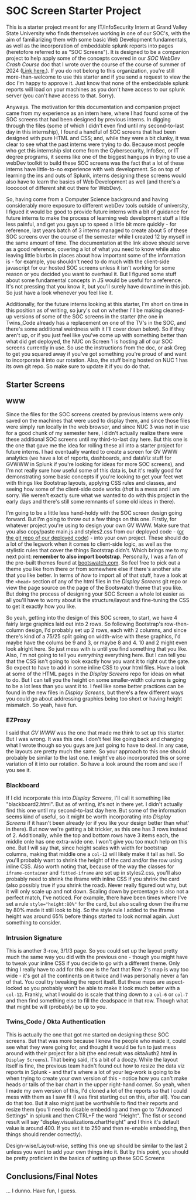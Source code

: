 # SOC Screen Starter Project

This is a starter project meant for any IT/InfoSecurity Intern at Grand Valley State University who finds themselves working in one of our SOC's, with the aim of familiarizing them with some basic Web Development fundamentals, as well as the incorporation of embeddable splunk reports into pages (heretofore referred to as "SOC Screens"). It is designed to be a companion project to help apply some of the concepts covered in our *SOC WebDev Crash Course* doc that I wrote over the course of the course of summer of 2024 ([Link here.](https://docs.google.com/document/d/1j1cYI72FGfsTu3-HcaC3qKbjTQXC0jqO9kdm4TLEMw8/edit)). If you do not belong to this organization, you're still more-than-welcome to use this starter and if you send a request to view the doc I'm happy to approve it. Just know that none of the embeddable splunk reports will load on your machines as you don't have access to our splunk server (you can't have access to that. Sorry). 

Anyways. The motivation for this documentation and companion project came from my experience as an intern here, where I had found some of the SOC screens that had been designed by previous interns. In digging through the files (some of which I didn't even find until my second-to-last day in this internship), I found a handful of SOC screens that had been designed with pure HTML and CSS; and, while they were a bit clunky, it was clear to see what the past interns were trying to do. Because most people who get this internship slot come from the Cybersecurity, InfoSec, or IT degree programs, it seems like one of the biggest hangups in trying to use a webDev toolkit to build these SOC screens was the fact that a lot of these interns have little-to-no experience with web development. So on top of learning the ins and outs of Splunk, interns designing these screens would also have to learn the basics of Web Development as well (and there's a loooooot of different shit out there for WebDev). 

So, having come from a Computer Science background and having considerably more exposure to different webDev tools outside of university, I figued it would be good to provide future interns with a bit of guidance for future interns to make the process of learning web development stuff a little less painful, and get you guys up to speed a little bit more quickly - for reference, last years batch of 3 interns managed to create about 5 of these SOC screens over the course of the semester while I created 12 by myself in the same amount of time. The documentation at the link above should serve as a good reference, covering a lot of what you need to know while also leaving little blurbs in places about how important some of the information is - for example, you shouldn't need to do much with the client-side javascript for our hosted SOC screens unless it isn't working for some reason or you decided you want to overhaul it. But I figured some stuff about some fundamental concepts in JS would be useful for a reference. It's not pressing that you know it, but you'll surely have downtime in this job. So just have a look whenever you feel like it. 

Additionally, for the future interns looking at this starter, I'm short on time in this position as of writing, so jury's out on whether I'll be making cleaned-up versions of some of the SOC screens in the starter (the one in Twins_Code already has a replacement on one of the TV's in the SOC, and there's some additional weirdness with it I'll cover down below). So if they aren't up, or if you just feel like you've come up with something better than what did get deployed, the NUC on Screen 1 is hosting all of our SOC screens currently in use. So use the instructions from the doc, or ask Greg to get you squared away if you've got something you're proud of and want to incorporate it into our rotation. Also, the stuff being hosted on NUC 1 has its own git repo. So make sure to update it if you do do that.

## Starter Screens 

### WWW

Since the files for the SOC screens created by previous interns were only saved on the machines that were used to display them, and since those files were simply run locally in the web browser, and since NUC 3 was not in use for a good chunk of my semester here, I didn't actually realize there were these additional SOC screens until my third-to-last day here. But this one is the one that gave me the idea for rolling these all into a starter project for future interns. I had eventually wanted to create a screen for GV WWW analytics (we have a lot of reports, dashboards, and dataViz stuff for GVWWW in Splunk if you're looking for ideas for more SOC screens), and I'm not really sure how useful some of this data is, but it's really good for demonstrating some basic concepts if you're looking to get your feet wet with things like Bootstrap layouts, applying CSS rules and classes, and seeing how some of the client-side code works (*that* is a mess and I am sorry. We weren't exactly sure what we wanted to do with this project in the early days and there's still some remnants of some old ideas in there).

I'm going to be a little less hand-holdy with the SOC screen design going forward. But I'm going to throw out a few things on this one. Firstly, for whatever project you're using to design your own GV WWW. Make sure that you also copy/paste main.js and styles2.css from our deployed code - ([or the git repo of our deployed code](https://github.com/adamWinebarger/displayScreensAndStuff)) - into your own project. These should do a lot of the legwork when it comes to client-side logic, as well as the stylistic rules that cover the things Bootstrap didn't. Which brings me to my next point: **remember to also import bootstrap**. Personally, I was a fan of the pre-built themes found at [bootswatch.com](https://bootswatch.com). So feel free to pick out a theme you like from there or from somewhere else if there's another site that you like better. In terms of *how* to import all of that stuff, have a look at the `<head>` section of any of the html files in the *Display Screens* git repo or view the page source on the page of the Bootswatch theme that you like. But doing the process of designing your SOC Screen a whole lot easier as all you'll have to worry about is the structure/layout and fine-tuning the CSS to get it exactly how you like. 

So yeah, getting into the design of this SOC screen, to start, we have 4 fairly large graphics laid out into 2 rows. So following Bootstrap's row-then-column design, I'd probably set up 2 rows, each with 2 columns, and since there's kind of a 75/25 split going on width-wise with these graphics, I'd maybe have the colums be 9 and 3, or maybe 8 and 4. 10 and 2 might even look alright here. So just mess with is until you find something that you like. Also, I'm not going to tell you *everything* everything here. But I can tell you that the CSS isn't going to look exactly how you want it to right out the gate. So expect to have to add in some inline CSS to your html files. Have a look at some of the HTML pages in the *Display Screens* repo for ideas on what to do. But I can tell you the height on some smaller-width columns is going to be a lot less than you want it to. I feel like some better practices can be found in the new files in *Display Screens*, but there's a few different ways you could go about addressing graphics being too short or having height mismatch. So yeah, have fun.

### EZProxy

I said that *GV WWW* was the one that made me think to set up this starter. But I was wrong. It was this one. I don't feel like going back and changing what I wrote though so you guys are just going to have to deal. In any case, the layouts are pretty much the same. So your approach to this one should probably be similar to the last one. I might've also incorporated this or some variation of it into our rotation. So have a look around the room and see if you see it.

### Blackboard

If I did incorporate this into *Display Screens*, I'll call it something like "blackboard2.html". But as of writing, it's not in there yet. I didn't actually find this one until my second-to-last day here. But some of the information seems kind of useful, so it might be worth incorporating into *Display Screens* if it hasn't been already (or if you like your design better than what' in there). But now we're getting a bit trickier, as this one has 3 rows instead of 2. Additionally, while the top and bottom rows have 3 items each, the middle onle has one extra-wide one. I won't give you too much help on this one. But I will say that, since height scales with width for bootstrap columns, making that middle one a `col-12` will likely make it tall as hell. So you'll probably want to shrink the height of the card and/or the row using inline CSS. Also worth noting that, because of the way the classes for `iframe-container` and `fitted-iframe` are set up in styles2.css, you'll also probably need to shrink the iframe with inline CSS if you shrink the card (also possibly true if you shrink the road). Never really figured out why, but it will only scale up and not down. Scaling down by percentage is also not a perfect match, I've noticed. For example, there have been times where I've set a rule `style="height:80%"` for the card, but also scaling down the iframe by 80% made it still look to big. So the style rule I added to the iframe height was around 65% before things started to look normal again. Just something to consider.

### Intrusion Signature

This is another 3-row, 3/1/3 page. So you could set up the layout pretty much the same way you did with the previous one - though you might have to tweak your inline CSS if you decide to go with a different theme. Only thing I really have to add for this one is the fact that Row 2's map is way too wide - it's got all the continents on it twice and I was personally never a fan of that. You coul try tweaking the report itself. But these maps are aspect-locked so you probably won't be able to make it look much better with a `col-12`. Frankly, what I would do is scale that thing down to a `col-6` or `col-7` and then find something else to fill the deadspace in that row. Though what that might be will (probably) be up to you. 

### Twins_Code / Okta Authentication

This is actually the one that got me started on designing these SOC screens. But that was more because I knew the people who made it, could see what they were going for, and thought it would be fun to just mess around with their project for a bit (the end result was oktaAuth2.html in `Display Screens`). That being said, it's a bit of a doozy. While the layout itself is fine, the previous team hadn't found out how to resize the data viz reports in Splunk - and that's where a lot of your leg-work is going to be when trying to create your own version of this - notice how you can't make heads or tails of the bar chart in the upper right-hand corner. So yeah, when I made my own version of this, I'd cloned a lot of the reports so that I could mess with them as I saw fit (I was first starting out on this, after all). You can do that too. But it also might just be worthwhile to find their reports and resize them (you'll need to disable embedding and then go to "Advanced Settings" in splunk and then CTRL+F the word "Height". The fist or second result will say "display.visualizations.chartHeight" and I think it's default value is around 400. If you set it to 250 and then re-enable embedding, then things should render correctly).

Design-wise/Layout-wise, setting this one up should be similar to the last 2 unless you want to add your own things into it. But by this point, you should be pretty proficient in the basics of setting up these SOC Screens

## Conclusions/Final Notes

... I dunno. Have fun, I guess.

